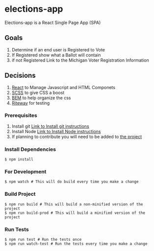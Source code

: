 # elections-app

Elections-app is a React Single Page App (SPA)

## Goals
1. Determine if an end user is Registered to Vote
1. If Registered show what a Ballot will contain
1. if not Registered Link to the Michigan Voter Registration Information 

## Decisions
1. [React](https://reactjs.org/) to Manage Javascript and HTML Componets
1. [SCSS](https://sass-lang.com/) to give CSS a boost
1. [BEM](http://getbem.com/) to help organize the css
1. [Riteway](https://github.com/ericelliott/riteway) for testing

### Prerequisites

1. Install git [Link to Install git instructions](https://git-scm.com/book/en/v2/Getting-Started-Installing-Git)
1. Install Node [Link to Install Node instructions](https://nodejs.org)
1. If planning to contribute you will need to be added to [the project](https://github.com/citizenlabsgr/elections-app) 

### Install Dependencies
```shell script
$ npm install
```
 
### For Development
```shell script
$ npm watch # This will do build every time you make a change
```
 
### Build Project
```shell script
$ npm run build # This will build a non-minified version of the project
$ npm run build-prod # This will build a minified version of the project
```
  
### Run Tests
```shell script
$ npm run test # Run the tests once
$ npm run watch-test # Run the tests every time you make a change
```
  
